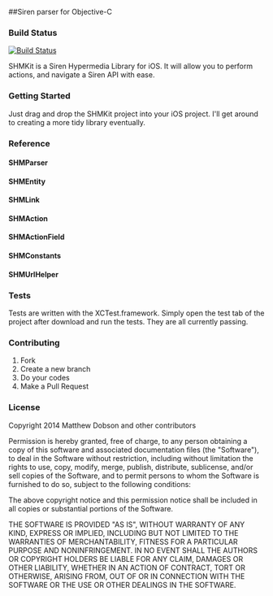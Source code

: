 ##Siren parser for Objective-C

### Build Status
[![Build Status](https://travis-ci.org/mdobson/SHMKit.png?branch=master)](https://travis-ci.org/mdobson/SHMKit)

SHMKit is a Siren Hypermedia Library for iOS. It will allow you to perform actions, and navigate a Siren API with ease.

### Getting Started

Just drag and drop the SHMKit project into your iOS project. I'll get around to creating a more tidy library eventually.

### Reference

#### SHMParser

#### SHMEntity

#### SHMLink

#### SHMAction

#### SHMActionField

#### SHMConstants

#### SHMUrlHelper

### Tests

Tests are written with the XCTest.framework. Simply open the test tab of the project after download and run the tests. They are all currently passing.

### Contributing

1. Fork
2. Create a new branch
3. Do your codes
4. Make a Pull Request

### License

Copyright 2014 Matthew Dobson and other contributors

Permission is hereby granted, free of charge, to any person obtaining
a copy of this software and associated documentation files (the
"Software"), to deal in the Software without restriction, including
without limitation the rights to use, copy, modify, merge, publish,
distribute, sublicense, and/or sell copies of the Software, and to
permit persons to whom the Software is furnished to do so, subject to
the following conditions:

The above copyright notice and this permission notice shall be
included in all copies or substantial portions of the Software.

THE SOFTWARE IS PROVIDED "AS IS", WITHOUT WARRANTY OF ANY KIND,
EXPRESS OR IMPLIED, INCLUDING BUT NOT LIMITED TO THE WARRANTIES OF
MERCHANTABILITY, FITNESS FOR A PARTICULAR PURPOSE AND
NONINFRINGEMENT. IN NO EVENT SHALL THE AUTHORS OR COPYRIGHT HOLDERS BE
LIABLE FOR ANY CLAIM, DAMAGES OR OTHER LIABILITY, WHETHER IN AN ACTION
OF CONTRACT, TORT OR OTHERWISE, ARISING FROM, OUT OF OR IN CONNECTION
WITH THE SOFTWARE OR THE USE OR OTHER DEALINGS IN THE SOFTWARE.

